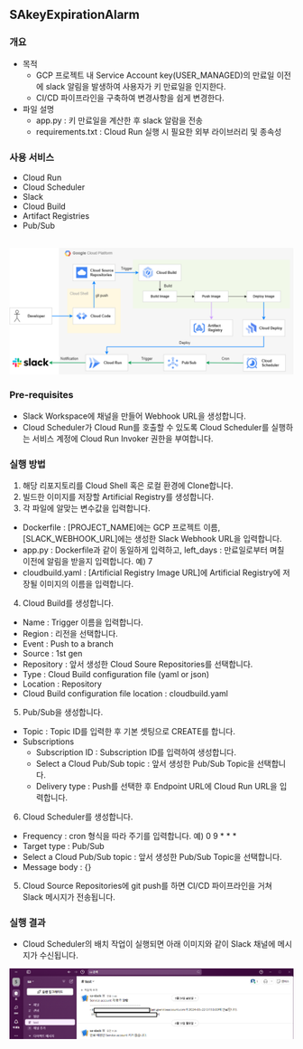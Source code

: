 ## **SAkeyExpirationAlarm**

### 개요
- 목적
  * GCP 프로젝트 내 Service Account key(USER_MANAGED)의 만료일 이전에 slack 알림을 발생하여 사용자가 키 만료일을 인지한다.
  * CI/CD 파이프라인을 구축하여 변경사항을 쉽게 변경한다.
- 파일 설명
  * app.py : 키 만료일을 계산한 후 slack 알람을 전송
  * requirements.txt : Cloud Run 실행 시 필요한 외부 라이브러리 및 종속성

### 사용 서비스
- Cloud Run
- Cloud Scheduler
- Slack
- Cloud Build
- Artifact Registries
- Pub/Sub
</br>
<img src="./images/architecture.png" width="700"/>

### Pre-requisites
- Slack Workspace에 채널을 만들어 Webhook URL을 생성합니다.
- Cloud Scheduler가 Cloud Run를 호출할 수 있도록 Cloud Scheduler를 실행하는 서비스 계정에 Cloud Run Invoker 권한을 부여합니다.

### 실행 방법
1. 해당 리포지토리를 Cloud Shell 혹은 로컬 환경에 Clone합니다.
2. 빌드한 이미지를 저장할 Artificial Registry를 생성합니다.
3. 각 파일에 알맞는 변수값을 입력합니다.
  - Dockerfile : [PROJECT_NAME]에는 GCP 프로젝트 이름, [SLACK_WEBHOOK_URL]에는 생성한 Slack Webhook URL을 입력합니다.
  - app.py : Dockerfile과 같이 동일하게 입력하고, left_days : 만료일로부터 며칠 이전에 알림을 받을지 입력합니다. 예) 7
  - cloudbuild.yaml : [Artificial Registry Image URL]에 Artificial Registry에 저장될 이미지의 이름을 입력합니다.
4. Cloud Build를 생성합니다.
  - Name : Trigger 이름을 입력합니다.
  - Region : 리전을 선택합니다.
  - Event : Push to a branch
  - Source : 1st gen
  - Repository : 앞서 생성한 Cloud Soure Repositories를 선택합니다.
  - Type : Cloud Build configuration file (yaml or json)
  - Location : Repository
  - Cloud Build configuration file location : cloudbuild.yaml
5. Pub/Sub을 생성합니다.
  - Topic : Topic ID를 입력한 후 기본 셋팅으로 CREATE를 합니다.
  - Subscriptions
    - Subscription ID : Subscription ID를 입력하여 생성합니다.
    - Select a Cloud Pub/Sub topic : 앞서 생성한 Pub/Sub Topic을 선택합니다.
    - Delivery type : Push를 선택한 후 Endpoint URL에 Cloud Run URL을 입력합니다.
6. Cloud Scheduler를 생성합니다.
  * Frequency : cron 형식을 따라 주기를 입력합니다. 예) 0 9 * * *
  * Target type : Pub/Sub
  * Select a Cloud Pub/Sub topic : 앞서 생성한 Pub/Sub Topic을 선택합니다.
  * Message body : {}
5. Cloud Source Repositories에 git push를 하면 CI/CD 파이프라인을 거쳐 Slack 메시지가 전송됩니다.

### 실행 결과
- Cloud Scheduler의 배치 작업이 실행되면 아래 이미지와 같이 Slack 채널에 메시지가 수신됩니다.
<img src="./images/slack.png" width="800"/>

